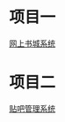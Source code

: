 
# 项目一
<a href="https://github.com/fanqang/shucheng">网上书城系统</a>
# 项目二
<a href="https://github.com/fanqang/tieba">贴吧管理系统</a>
